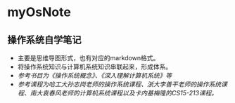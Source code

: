 # myOsNote
## 操作系统自学笔记
- 主要是思维导图形式，也有对应的markdown格式。
- 将操作系统知识与计算机系统知识串联起来，形成体系。
- *参考书目为《操作系统概念》、《深入理解计算机系统》等*
- *参考课程为哈工大孙志岗老师的操作系统课程、浙大李善平老师的操作系统课程、南大袁春风老师的计算机系统课程以及卡内基梅隆的CS15-213课程。*
